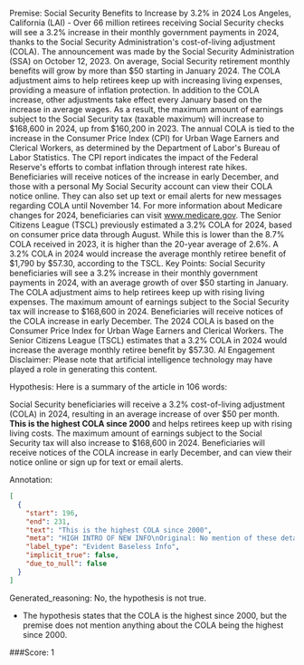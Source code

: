 
Premise:
Social Security Benefits to Increase by 3.2% in 2024
Los Angeles, California (LAI) - Over 66 million retirees receiving Social Security checks will see a 3.2% increase in their monthly government payments in 2024, thanks to the Social Security Administration's cost-of-living adjustment (COLA). The announcement was made by the Social Security Administration (SSA) on October 12, 2023.
On average, Social Security retirement monthly benefits will grow by more than $50 starting in January 2024. The COLA adjustment aims to help retirees keep up with increasing living expenses, providing a measure of inflation protection.
In addition to the COLA increase, other adjustments take effect every January based on the increase in average wages. As a result, the maximum amount of earnings subject to the Social Security tax (taxable maximum) will increase to $168,600 in 2024, up from $160,200 in 2023.
The annual COLA is tied to the increase in the Consumer Price Index (CPI) for Urban Wage Earners and Clerical Workers, as determined by the Department of Labor's Bureau of Labor Statistics. The CPI report indicates the impact of the Federal Reserve's efforts to combat inflation through interest rate hikes.
Beneficiaries will receive notices of the increase in early December, and those with a personal My Social Security account can view their COLA notice online. They can also set up text or email alerts for new messages regarding COLA until November 14.
For more information about Medicare changes for 2024, beneficiaries can visit www.medicare.gov.
The Senior Citizens League (TSCL) previously estimated a 3.2% COLA for 2024, based on consumer price data through August. While this is lower than the 8.7% COLA received in 2023, it is higher than the 20-year average of 2.6%.
A 3.2% COLA in 2024 would increase the average monthly retiree benefit of $1,790 by $57.30, according to the TSCL.
Key Points:
Social Security beneficiaries will see a 3.2% increase in their monthly government payments in 2024, with an average growth of over $50 starting in January.
The COLA adjustment aims to help retirees keep up with rising living expenses.
The maximum amount of earnings subject to the Social Security tax will increase to $168,600 in 2024.
Beneficiaries will receive notices of the COLA increase in early December.
The 2024 COLA is based on the Consumer Price Index for Urban Wage Earners and Clerical Workers.
The Senior Citizens League (TSCL) estimates that a 3.2% COLA in 2024 would increase the average monthly retiree benefit by $57.30.
AI Engagement Disclaimer: Please note that artificial intelligence technology may have played a role in generating this content.

Hypothesis:
Here is a summary of the article in 106 words:

Social Security beneficiaries will receive a 3.2% cost-of-living adjustment (COLA) in 2024, resulting in an average increase of over $50 per month. **This is the highest COLA since 2000** and helps retirees keep up with rising living costs. The maximum amount of earnings subject to the Social Security tax will also increase to $168,600 in 2024. Beneficiaries will receive notices of the COLA increase in early December, and can view their notice online or sign up for text or email alerts.

Annotation:
```json
[
  {
    "start": 196,
    "end": 231,
    "text": "This is the highest COLA since 2000",
    "meta": "HIGH INTRO OF NEW INFO\nOriginal: No mention of these details in the source content.\nGenerative: \"This is the highest COLA since 2000...\"",
    "label_type": "Evident Baseless Info",
    "implicit_true": false,
    "due_to_null": false
  }
]
```

Generated_reasoning:
No, the hypothesis is not true. 
- The hypothesis states that the COLA is the highest since 2000, but the premise does not mention anything about the COLA being the highest since 2000.

###Score:
1
